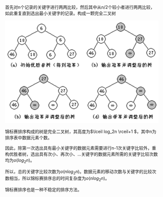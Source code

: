 首先对n个记录的关键字进行两两比较，然后其中从n/2个较小者进行两两比较，如此重复直到选出最小关键字的记录。构成一颗完全二叉树

![](images/锦标赛排序.png)

锦标赛排序构成的树是完全二叉树，其高度为$\lceil log_2n \rceil+1 $，其中n为排序表中数据元素个数。

因此，除第一次选出具有最小关键字的数据元素需要进行n-1次关键字比较外，重构优胜者树，选出具有次小、再次小、…关键字的数据元素所需的关键字比较次数均为$o(log_2n)$。

所以，总的关键字比较次数为$o(nlog_2n)$。数据元素的移动次数与关键字的比较次数相当，所以锦标赛排序总的时间复杂度为$o(nlog_2n)$。 

锦标赛排序也是一种不稳定的排序方法。 